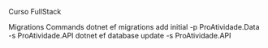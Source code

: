 Curso FullStack



Migrations Commands
dotnet ef migrations add initial -p ProAtividade.Data -s ProAtividade.API
dotnet ef database update -s ProAtividade.API 